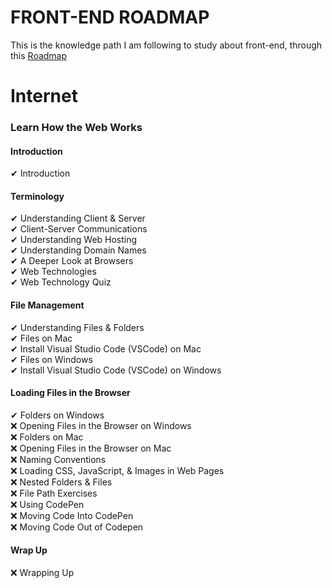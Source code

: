 # FRONT-END ROADMAP
This is the knowledge path I am following to study about front-end, through this [Roadmap](https://roadmap.sh/frontend)

# Internet
### Learn How the Web Works
#### Introduction
✔ Introduction
#### Terminology
✔ Understanding Client & Server <br/>
✔ Client-Server Communications <br/>
✔ Understanding Web Hosting <br/>
✔ Understanding Domain Names <br/>
✔ A Deeper Look at Browsers <br/>
✔ Web Technologies <br/>
✔ Web Technology Quiz <br/>
#### File Management
✔ Understanding Files & Folders <br/>
✔ Files on Mac <br/>
✔ Install Visual Studio Code (VSCode) on Mac <br/>
✔ Files on Windows <br/>
✔ Install Visual Studio Code (VSCode) on Windows <br/>
#### Loading Files in the Browser
✔ Folders on Windows <br/>
❌ Opening Files in the Browser on Windows <br/>
❌ Folders on Mac <br/>
❌ Opening Files in the Browser on Mac <br/>
❌ Naming Conventions <br/>
❌ Loading CSS, JavaScript, & Images in Web Pages <br/>
❌ Nested Folders & Files <br/>
❌ File Path Exercises <br/>
❌ Using CodePen <br/>
❌ Moving Code Into CodePen <br/>
❌ Moving Code Out of Codepen <br/>
#### Wrap Up
❌ Wrapping Up <br/>
